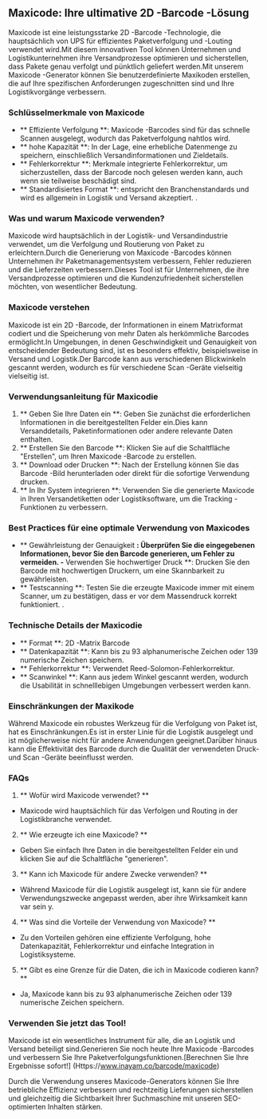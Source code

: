 ## Maxicode: Ihre ultimative 2D -Barcode -Lösung

Maxicode ist eine leistungsstarke 2D -Barcode -Technologie, die hauptsächlich von UPS für effizientes Paketverfolgung und -Louting verwendet wird.Mit diesem innovativen Tool können Unternehmen und Logistikunternehmen ihre Versandprozesse optimieren und sicherstellen, dass Pakete genau verfolgt und pünktlich geliefert werden.Mit unserem Maxicode -Generator können Sie benutzerdefinierte Maxikoden erstellen, die auf Ihre spezifischen Anforderungen zugeschnitten sind und Ihre Logistikvorgänge verbessern.

### Schlüsselmerkmale von Maxicode

- ** Effiziente Verfolgung **: Maxicode -Barcodes sind für das schnelle Scannen ausgelegt, wodurch das Paketverfolgung nahtlos wird.
- ** hohe Kapazität **: In der Lage, eine erhebliche Datenmenge zu speichern, einschließlich Versandinformationen und Zieldetails.
- ** Fehlerkorrektur **: Merkmale integrierte Fehlerkorrektur, um sicherzustellen, dass der Barcode noch gelesen werden kann, auch wenn sie teilweise beschädigt sind.
- ** Standardisiertes Format **: entspricht den Branchenstandards und wird es allgemein in Logistik und Versand akzeptiert.
.

### Was und warum Maxicode verwenden?

Maxicode wird hauptsächlich in der Logistik- und Versandindustrie verwendet, um die Verfolgung und Routierung von Paket zu erleichtern.Durch die Generierung von Maxicode -Barcodes können Unternehmen ihr Paketmanagementsystem verbessern, Fehler reduzieren und die Lieferzeiten verbessern.Dieses Tool ist für Unternehmen, die ihre Versandprozesse optimieren und die Kundenzufriedenheit sicherstellen möchten, von wesentlicher Bedeutung.

### Maxicode verstehen

Maxicode ist ein 2D -Barcode, der Informationen in einem Matrixformat codiert und die Speicherung von mehr Daten als herkömmliche Barcodes ermöglicht.In Umgebungen, in denen Geschwindigkeit und Genauigkeit von entscheidender Bedeutung sind, ist es besonders effektiv, beispielsweise in Versand und Logistik.Der Barcode kann aus verschiedenen Blickwinkeln gescannt werden, wodurch es für verschiedene Scan -Geräte vielseitig vielseitig ist.

### Verwendungsanleitung für Maxicodie

1. ** Geben Sie Ihre Daten ein **: Geben Sie zunächst die erforderlichen Informationen in die bereitgestellten Felder ein.Dies kann Versanddetails, Paketinformationen oder andere relevante Daten enthalten.
2. ** Erstellen Sie den Barcode **: Klicken Sie auf die Schaltfläche "Erstellen", um Ihren Maxicode -Barcode zu erstellen.
3. ** Download oder Drucken **: Nach der Erstellung können Sie das Barcode -Bild herunterladen oder direkt für die sofortige Verwendung drucken.
4. ** In Ihr System integrieren **: Verwenden Sie die generierte Maxicode in Ihren Versandetiketten oder Logistiksoftware, um die Tracking -Funktionen zu verbessern.

### Best Practices für eine optimale Verwendung von Maxicodes

- ** Gewährleistung der Genauigkeit **: Überprüfen Sie die eingegebenen Informationen, bevor Sie den Barcode generieren, um Fehler zu vermeiden.
-** Verwenden Sie hochwertiger Druck **: Drucken Sie den Barcode mit hochwertigen Druckern, um eine Skannbarkeit zu gewährleisten.
- ** Testscanning **: Testen Sie die erzeugte Maxicode immer mit einem Scanner, um zu bestätigen, dass er vor dem Massendruck korrekt funktioniert.
.

### Technische Details der Maxicodie

- ** Format **: 2D -Matrix Barcode
- ** Datenkapazität **: Kann bis zu 93 alphanumerische Zeichen oder 139 numerische Zeichen speichern.
- ** Fehlerkorrektur **: Verwendet Reed-Solomon-Fehlerkorrektur.
- ** Scanwinkel **: Kann aus jedem Winkel gescannt werden, wodurch die Usabilität in schnelllebigen Umgebungen verbessert werden kann.

### Einschränkungen der Maxikode

Während Maxicode ein robustes Werkzeug für die Verfolgung von Paket ist, hat es Einschränkungen.Es ist in erster Linie für die Logistik ausgelegt und ist möglicherweise nicht für andere Anwendungen geeignet.Darüber hinaus kann die Effektivität des Barcode durch die Qualität der verwendeten Druck- und Scan -Geräte beeinflusst werden.

### FAQs

1. ** Wofür wird Maxicode verwendet? **
- Maxicode wird hauptsächlich für das Verfolgen und Routing in der Logistikbranche verwendet.

2. ** Wie erzeugte ich eine Maxicode? **
- Geben Sie einfach Ihre Daten in die bereitgestellten Felder ein und klicken Sie auf die Schaltfläche "generieren".

3. ** Kann ich Maxicode für andere Zwecke verwenden? **
- Während Maxicode für die Logistik ausgelegt ist, kann sie für andere Verwendungszwecke angepasst werden, aber ihre Wirksamkeit kann var sein y.

4. ** Was sind die Vorteile der Verwendung von Maxicode? **
- Zu den Vorteilen gehören eine effiziente Verfolgung, hohe Datenkapazität, Fehlerkorrektur und einfache Integration in Logistiksysteme.

5. ** Gibt es eine Grenze für die Daten, die ich in Maxicode codieren kann? **
- Ja, Maxicode kann bis zu 93 alphanumerische Zeichen oder 139 numerische Zeichen speichern.

### Verwenden Sie jetzt das Tool!

Maxicode ist ein wesentliches Instrument für alle, die an Logistik und Versand beteiligt sind.Generieren Sie noch heute Ihre Maxicode -Barcodes und verbessern Sie Ihre Paketverfolgungsfunktionen.[Berechnen Sie Ihre Ergebnisse sofort!] (Https://www.inayam.co/barcode/maxicode)

Durch die Verwendung unseres Maxicode-Generators können Sie Ihre betriebliche Effizienz verbessern und rechtzeitig Lieferungen sicherstellen und gleichzeitig die Sichtbarkeit Ihrer Suchmaschine mit unseren SEO-optimierten Inhalten stärken.